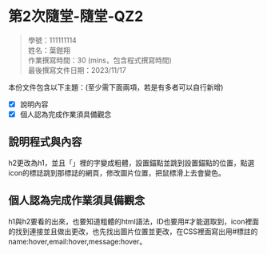 # 第2次隨堂-隨堂-QZ2
>
>學號：111111114
><br />
>姓名：葉鎧翔
><br />
>作業撰寫時間：30 (mins，包含程式撰寫時間)
><br />
>最後撰寫文件日期：2023/11/17
>

本份文件包含以下主題：(至少需下面兩項，若是有多者可以自行新增)
- [x] 說明內容
- [x] 個人認為完成作業須具備觀念

## 說明程式與內容
h2更改為h1，並且「」裡的字變成粗體，設置錨點並跳到設置錨點的位置，點選icon的標誌跳到那標誌的網頁，修改圖片位置，把鼠標滑上去會變色。

## 個人認為完成作業須具備觀念
h1與h2要看的出來，也要知道粗體的html語法，ID也要用#才能選取到，icon裡面的找到連接並且做出更改，也先找出圖片位置並更改，在CSS裡面寫出用#標註的name:hover,email:hover,message:hover。